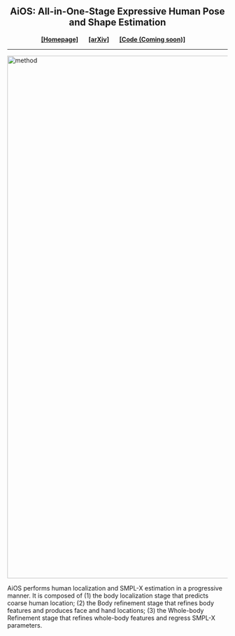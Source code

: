 

<div align="center">
    <h2>
      AiOS: All-in-One-Stage Expressive Human Pose and Shape Estimation
    </h2>
</div>

<div align="center">
    <a href="https://ttxskk.github.io/AiOS/" class="button"><b>[Homepage]</b></a> &nbsp;&nbsp;&nbsp;&nbsp;
    <a href="https://arxiv.org/abs/2403.17934" class="button"><b>[arXiv]</b></a> &nbsp;&nbsp;&nbsp;&nbsp;
    <a href="https://ttxskk.github.io/AiOS/" class="button"><b>[Code (Coming soon)]</b></a> &nbsp;&nbsp;&nbsp;&nbsp;
</div>

---
<img width="1195" alt="method" src="https://github.com/ttxskk/AiOS/assets/24960075/40177dd2-886e-4f17-addc-ba4729bcc58e">

<div class="columns is-centered has-text-centered">
  <div class="column">
    <div class="content has-text-justified">
      <p>
        AiOS performs human localization and SMPL-X estimation in a progressive manner.
        It is composed of (1) the body localization stage that predicts coarse human location;
        (2) the Body refinement stage that refines body features and produces face and
        hand locations; (3) the Whole-body Refinement stage that refines whole-body features and regress SMPL-X
        parameters.
      </p>
    </div>
  </div>
</div>











